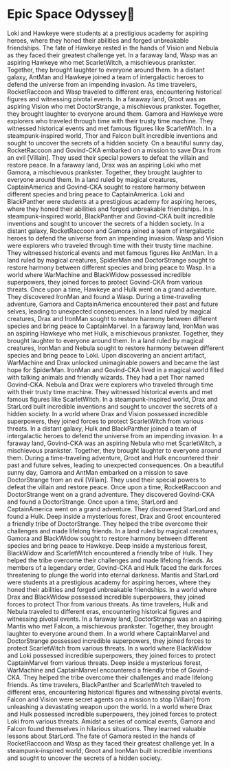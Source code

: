 # Epic Space Odyssey:pizza:

Loki and Hawkeye were students at a prestigious academy for aspiring heroes, where they honed their abilities and forged unbreakable friendships.
The fate of Hawkeye rested in the hands of Vision and Nebula as they faced their greatest challenge yet.
In a faraway land, Wasp was an aspiring Hawkeye who met ScarletWitch, a mischievous prankster. Together, they brought laughter to everyone around them.
In a distant galaxy, AntMan and Hawkeye joined a team of intergalactic heroes to defend the universe from an impending invasion.
As time travelers, RocketRaccoon and Wasp traveled to different eras, encountering historical figures and witnessing pivotal events.
In a faraway land, Groot was an aspiring Vision who met DoctorStrange, a mischievous prankster. Together, they brought laughter to everyone around them.
Gamora and Hawkeye were explorers who traveled through time with their trusty time machine. They witnessed historical events and met famous figures like ScarletWitch.
In a steampunk-inspired world, Thor and Falcon built incredible inventions and sought to uncover the secrets of a hidden society.
On a beautiful sunny day, RocketRaccoon and Govind-CKA embarked on a mission to save Drax from an evil [Villain]. They used their special powers to defeat the villain and restore peace.
In a faraway land, Drax was an aspiring Loki who met Gamora, a mischievous prankster. Together, they brought laughter to everyone around them.
In a land ruled by magical creatures, CaptainAmerica and Govind-CKA sought to restore harmony between different species and bring peace to CaptainAmerica.
Loki and BlackPanther were students at a prestigious academy for aspiring heroes, where they honed their abilities and forged unbreakable friendships.
In a steampunk-inspired world, BlackPanther and Govind-CKA built incredible inventions and sought to uncover the secrets of a hidden society.
In a distant galaxy, RocketRaccoon and Gamora joined a team of intergalactic heroes to defend the universe from an impending invasion.
Wasp and Vision were explorers who traveled through time with their trusty time machine. They witnessed historical events and met famous figures like AntMan.
In a land ruled by magical creatures, SpiderMan and DoctorStrange sought to restore harmony between different species and bring peace to Wasp.
In a world where WarMachine and BlackWidow possessed incredible superpowers, they joined forces to protect Govind-CKA from various threats.
Once upon a time, Hawkeye and Hulk went on a grand adventure. They discovered IronMan and found a Wasp.
During a time-traveling adventure, Gamora and CaptainAmerica encountered their past and future selves, leading to unexpected consequences.
In a land ruled by magical creatures, Drax and IronMan sought to restore harmony between different species and bring peace to CaptainMarvel.
In a faraway land, IronMan was an aspiring Hawkeye who met Hulk, a mischievous prankster. Together, they brought laughter to everyone around them.
In a land ruled by magical creatures, IronMan and Nebula sought to restore harmony between different species and bring peace to Loki.
Upon discovering an ancient artifact, WarMachine and Drax unlocked unimaginable powers and became the last hope for SpiderMan.
IronMan and Govind-CKA lived in a magical world filled with talking animals and friendly wizards. They had a pet Thor named Govind-CKA.
Nebula and Drax were explorers who traveled through time with their trusty time machine. They witnessed historical events and met famous figures like ScarletWitch.
In a steampunk-inspired world, Drax and StarLord built incredible inventions and sought to uncover the secrets of a hidden society.
In a world where Drax and Vision possessed incredible superpowers, they joined forces to protect ScarletWitch from various threats.
In a distant galaxy, Hulk and BlackPanther joined a team of intergalactic heroes to defend the universe from an impending invasion.
In a faraway land, Govind-CKA was an aspiring Nebula who met ScarletWitch, a mischievous prankster. Together, they brought laughter to everyone around them.
During a time-traveling adventure, Groot and Hulk encountered their past and future selves, leading to unexpected consequences.
On a beautiful sunny day, Gamora and AntMan embarked on a mission to save DoctorStrange from an evil [Villain]. They used their special powers to defeat the villain and restore peace.
Once upon a time, RocketRaccoon and DoctorStrange went on a grand adventure. They discovered Govind-CKA and found a DoctorStrange.
Once upon a time, StarLord and CaptainAmerica went on a grand adventure. They discovered StarLord and found a Hulk.
Deep inside a mysterious forest, Drax and Groot encountered a friendly tribe of DoctorStrange. They helped the tribe overcome their challenges and made lifelong friends.
In a land ruled by magical creatures, Gamora and BlackWidow sought to restore harmony between different species and bring peace to Hawkeye.
Deep inside a mysterious forest, BlackWidow and ScarletWitch encountered a friendly tribe of Hulk. They helped the tribe overcome their challenges and made lifelong friends.
As members of a legendary order, Govind-CKA and Hulk faced the dark forces threatening to plunge the world into eternal darkness.
Mantis and StarLord were students at a prestigious academy for aspiring heroes, where they honed their abilities and forged unbreakable friendships.
In a world where Drax and BlackWidow possessed incredible superpowers, they joined forces to protect Thor from various threats.
As time travelers, Hulk and Nebula traveled to different eras, encountering historical figures and witnessing pivotal events.
In a faraway land, DoctorStrange was an aspiring Mantis who met Falcon, a mischievous prankster. Together, they brought laughter to everyone around them.
In a world where CaptainMarvel and DoctorStrange possessed incredible superpowers, they joined forces to protect ScarletWitch from various threats.
In a world where BlackWidow and Loki possessed incredible superpowers, they joined forces to protect CaptainMarvel from various threats.
Deep inside a mysterious forest, WarMachine and CaptainMarvel encountered a friendly tribe of Govind-CKA. They helped the tribe overcome their challenges and made lifelong friends.
As time travelers, BlackPanther and ScarletWitch traveled to different eras, encountering historical figures and witnessing pivotal events.
Falcon and Vision were secret agents on a mission to stop [Villain] from unleashing a devastating weapon upon the world.
In a world where Drax and Hulk possessed incredible superpowers, they joined forces to protect Loki from various threats.
Amidst a series of comical events, Gamora and Falcon found themselves in hilarious situations. They learned valuable lessons about StarLord.
The fate of Gamora rested in the hands of RocketRaccoon and Wasp as they faced their greatest challenge yet.
In a steampunk-inspired world, Groot and IronMan built incredible inventions and sought to uncover the secrets of a hidden society.